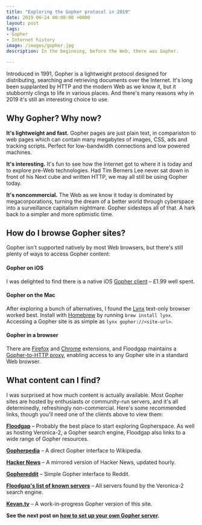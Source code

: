 ```yaml
---
title: "Exploring the Gopher protocol in 2019"
date: 2019-06-24 00:00:00 +0000
layout: post
tags:
- Gopher
- Internet history
image: /images/gopher.jpg
description: In the beginning, before the Web, there was Gopher. 

---
```


Introduced in 1991, Gopher is a lightweight protocol designed for distributing, searching and retrieving documents over the Internet. It's long been supplanted by HTTP and the modern Web as we know it, but it stubbornly clings to life in various places. And there's many reasons why in 2019 it's still an interesting choice to use.

## Why Gopher? Why now?

**It's lightweight and fast.** Gopher pages are just plain text, in compariston to web pages which can contain many megabytes of images, CSS, ads and tracking scripts. Perfect for low-bandwidth connections and low powered machines.

**It's interesting.** It's fun to see how the Internet got to where it is today and to explore pre-Web technologies. Had Tim Berners Lee never sat down in front of his Next cube and written HTTP, we may all still be using Gopher today.

**It's noncommercial.** The Web as we know it today is dominated by megacorporations, turning the dream of a better world through cyberspace into a surveillance capitalism nightmare. Gopher sidesteps all of that. A hark back to a simpler and more optimistic time.


## How do I browse Gopher sites?

Gopher isn't supported natively by most Web browsers, but there's still plenty of ways to access Gopher content:

#### Gopher on iOS

I was delighted to find there is a native iOS [Gopher client](https://apps.apple.com/gb/app/gopher-client/id1235310088) – £1.99 well spent.

#### Gopher on the Mac

After exploring a bunch of alternatives, I found the [Lynx](https://en.wikipedia.org/wiki/Lynx_%28web_browser%29) text-only browser worked best. Install with [Homebrew](https://brew.sh) by running ```brew install lynx```. Accessing a Gopher site is as simple as ```lynx gopher://<site-url>```.

#### Gopher in a browser

There are [Firefox](http://gopher.floodgap.com/overbite/) and [Chrome](https://chrome.google.com/webstore/detail/burrow-gopherspace-explor/plhaaggiajlcjclagmjnjmaonhkdhhji) extensions, and Floodgap maintains a [Gopher-to-HTTP proxy](http://gopher.floodgap.com/gopher/), enabling access to any Gopher site in a standard Web browser. 

## What content can I find?

I was surprised at how much content is actually available. Most Gopher sites are hosted by enthusiasts or community-run servers, and it's all determinedly, refreshingly non-commercial. Here's some recommended links, though you'll need one of the clients above to view them:

**[Floodgap](gopher://gopher.floodgap.com)** – Probably the best place to start exploring Gopherspace. As well as hosting Veronica-2, a Gopher search engine, Floodgap also links to a wide range of Gopher resources.

**[Gopherpedia](gopher://gopherpedia.com)** – A direct Gopher interface to Wikipedia.

**[Hacker News](gopher://hngopher.com)** – A mirrored version of Hacker News, updated hourly.

**[Gophereddit](gopher://gopherreddit.com)** – Simple Gopher interface to Reddit.

**[Floodgap's list of known servers](gopher://gopher.floodgap.com/1/world)** – All servers found by the Veronica-2 search engine.

**[Kevan.tv](gopher://gopher.kevan.tv)** – A work-in-progress Gopher version of this site.

**See the next post on [how to set up your own Gopher server](/articles/how-to-set-up-a-gopher-server-on-a-raspberry-pi/).**